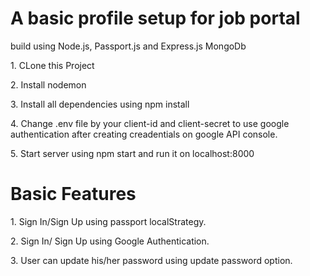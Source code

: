<h1> A basic profile setup for job portal </h1>

<p>  build using Node.js, Passport.js and Express.js MongoDb</p>

<p> 1. CLone this Project </p>

<p> 2. Install nodemon </p>

<p> 3. Install all dependencies using npm install </p>

<p> 4. Change .env file by your client-id and client-secret to use google authentication after creating creadentials on google API console. </p>

<p> 5. Start server using npm start  and run it on localhost:8000 </p>

<h1> Basic Features </h1>

<p> 1. Sign In/Sign Up using passport localStrategy. </p>

<p> 2. Sign In/ Sign Up using Google Authentication. </p>

<p> 3. User can update his/her password using update password option. </p>

